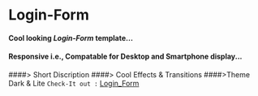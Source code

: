 # Login-Form
#### Cool looking **_Login-Form_** template...
#### **Responsive** i.e., Compatable for Desktop and Smartphone display...
####> Short Discription
####> Cool Effects & Transitions
####>Theme Dark & Lite
`Check-It out :`  [Login_Form](https://rrajputvikas.github.io/Login-Form/ "Metaverse")
